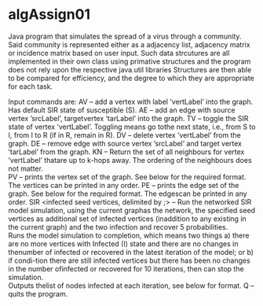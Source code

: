 # algAssign01

Java program that simulates the spread of a virus through a community. 
Said community is represented either as a adjacency list, adjacency matrix or incidence matrix based on user input.
Such data strcutures are all implemented in their own class using primative structures and the program does not rely upon the respective java.util libraries
Structures are then able to be compared for efficiency, and the degree to which they are appropriate for each task.

Input commands are:
  AV <vertLabel> – add a vertex with label ’vertLabel’ into the graph.  Has default SIR state of susceptible (S).
  AE <srcLabel> <tarLabel> –  add  an  edge  with  source  vertex  ’srcLabel’,  targetvertex ’tarLabel’ into the graph.
  TV <vertLabel> – toggle the SIR state of vertex ’vertLabel’.  Toggling means go tothe next state, i.e., from S to I, from I to R (if in R, remain in R).
  DV <vertLabel> – delete vertex ’vertLabel’ from the graph.
  DE <srcLabel> <tarLabel> – remove edge with source vertex ’srcLabel’ and target vertex ’tarLabel’ from the graph.
  KN <k> <vertLabel> – Return the set of all neighbours for vertex ’vertLabel’ thatare up to k-hops away.  The ordering of the neighbours does not matter.  
  PV – prints the vertex set of the graph.  See below for the required format.  The vertices can be printed in any order.
  PE – prints the edge set of the graph.  See below for the required format.  The edgescan be printed in any order.
  SIR <infected seed vertices, delimited by ;> <infection probability> <recoverprobability>
    – Run the networked SIR model simulation, using the current graphas the network, the specified seed vertices as additional set of infected vertices 
    (inaddition to any existing in the current graph) and the two infection and recover 5 probabilities.  
    Runs the model simulation to completion, which means two things
      a) there are no more vertices with Infected (I) state and there are no changes in thenumber of infected or recovered in the latest iteration of the model; 
      or b) if condi-tion there are still infected vertices but there has been no changes in the number ofinfected or recovered for 10 iterations, then can stop the simulation.  
      Outputs thelist of nodes infected at each iteration, see below for format.
  Q – quits the program.
